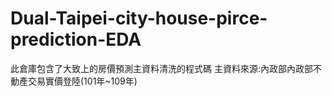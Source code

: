 # Dual-Taipei-city-house-pirce-prediction-EDA
此倉庫包含了大致上的房價預測主資料清洗的程式碼
主資料來源:內政部內政部不動產交易實價登陸(101年~109年)
